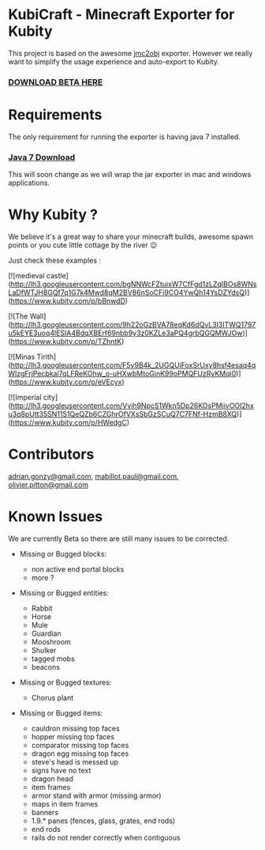 # KubiCraft - Minecraft Exporter for Kubity

This project is based on the awesome [jmc2obj](https://github.com/jmc2obj/j-mc-2-obj) exporter.
However we really want to simplify the usage experience and auto-export to Kubity.

### [DOWNLOAD BETA HERE](http://storage.googleapis.com/kubity-software-factory/minecraft/latest/kubicraft.jar)

# Requirements

The only requirement for running the exporter is having java 7 installed.

### [Java 7 Download](http://www.oracle.com/technetwork/java/javase/downloads/jdk7-downloads-1880260.html)

This will soon change as we will wrap the jar exporter in mac and windows applications.

# Why Kubity ?

We believe it's a great way to share your minecraft builds, awesome spawn points or you cute little cottage by the river :wink:

Just check these examples :

 [![medieval castle]
 (http://lh3.googleusercontent.com/bgNNWcFZtuixW7CfFgd1zLZqIBOs8WNsLaDfWTJH8GQf7q1G7k4Mwd8qM2BV86nSoCFi9CO4YwQh14YsDZYdsQ)]
 (https://www.kubity.com/p/bBnwdD)

 [![The Wall]
 (http://lh3.googleusercontent.com/9h22oGzBVA78eqKd6dQvL3l3ITWQ1797u5kEYE3uoq4lESIA4BdqXBErf69nbb9y3z0KZLe3aPQ4grbQGQMWJOw)]
 (https://www.kubity.com/p/TZhntK)

 [![Minas Tirith]
 (http://lh3.googleusercontent.com/F5v9B4k_2UGQUiFoxSrUxy8hsf4esaq4qWlzgFrjPecbkal7qLFReKOhw_o-uHXwbMtoGjnK99oPMQFUzRyKMqi0)]
 (https://www.kubity.com/p/eVEcyx)

 [![Imperial city]
 (http://lh3.googleusercontent.com/Vvih9NpcS1Wkn5Dp26KOsPMiivOOI2hxu3q8pUtt35SN11S1QeQZb6CZGhrOfVXsSbGzSCuQ7C7FNf-HzmB8XQ)]
 (https://www.kubity.com/p/HWedgC)

# Contributors

adrian.gonzy@gmail.com, mabillot.paul@gmail.com, olivier.pitton@gmail.com

# Known Issues

We are currently Beta so there are still many issues to be corrected.

- Missing or Bugged blocks:
    - non active end portal blocks
    - more ?

- Missing or Bugged entities:
    - Rabbit
    - Horse
    - Mule
    - Guardian
    - Mooshroom
    - Shulker
    - tagged mobs
    - beacons

- Missing or Bugged textures:
    - Chorus plant

- Missing or Bugged items:
    - cauldron missing top faces
    - hopper missing top faces
    - comparator missing top faces
    - dragon egg missing top faces
    - steve's head is messed up
    - signs have no text
    - dragon head
    - item frames
    - armor stand with armor (missing armor)
    - maps in item frames
    - banners
    - 1.9.* panes (fences, glass, grates, end rods)
    - end rods
    - rails do not render correctly when contiguous
